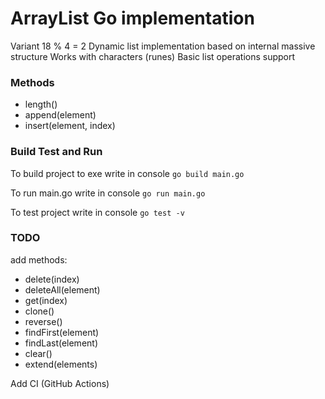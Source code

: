 # ArrayList Go implementation
Variant 18 % 4 = 2
Dynamic list implementation based on internal massive structure
Works with characters (runes)
Basic list operations support 

### Methods
- length()
- append(element)
- insert(element, index)

### Build Test and Run
To build project to exe write in console `go build main.go`

To run main.go write in console `go run main.go`

To test project write in console `go test -v`

### TODO
add methods:
- delete(index)
- deleteAll(element)
- get(index)
- clone()
- reverse()
- findFirst(element) 
- findLast(element)
- clear()
- extend(elements)

Add CI (GitHub Actions)

